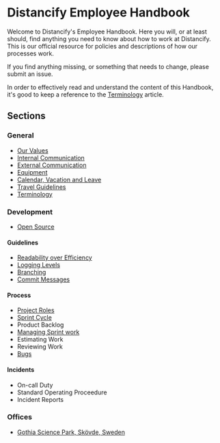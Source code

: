 # Distancify Employee Handbook

Welcome to Distancify's Employee Handbook. Here you will, or at least should, find anything you need to know about how to work at Distancify. This is our official resource for policies and descriptions of how our processes work.

If you find anything missing, or something that needs to change, please submit an issue.

In order to effectively read and understand the content of this Handbook, it's good to keep a reference to the [Terminology](general/terminology.md) article.

## Sections

### General

* [Our Values](general/our-values.md)
* [Internal Communication](general/internal-communication.md)
* [External Communication](general/external-communication.md)
* [Equipment](general/equipment.md)
* [Calendar, Vacation and Leave](general/calendar-vacation-and-leave.md)
* [Travel Guidelines](general/travel-guidelines.md)
* [Terminology](general/terminology.md)

### Development

* [Open Source](development/open-source.md)

#### Guidelines

* [Readability over Efficiency](development/guidelines/readability-over-efficiency.md)
* [Logging Levels](development/guidelines/logging-levels.md)
* [Branching](development/guidelines/branching.md)
* [Commit Messages](development/guidelines/commit-messages.md)

#### Process

* [Project Roles](development/process/project-roles.md)
* [Sprint Cycle](development/process/sprint-cycle.md)
* Product Backlog
* [Managing Sprint work](development/process/managing-sprint-work.md)
* Estimating Work
* Reviewing Work
* [Bugs](development/process/bugs.md)

#### Incidents

* On-call Duty
* Standard Operating Proceedure
* Incident Reports

### Offices

* [Gothia Science Park, Skövde, Sweden](offices/gsp.md)
